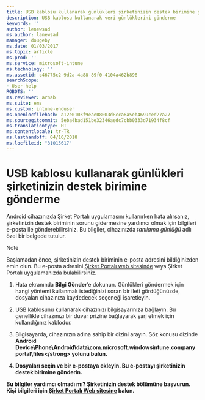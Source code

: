 ```yaml
---
title: USB kablosu kullanarak günlükleri şirketinizin destek birimine gönderme | Microsoft Docs
description: USB kablosu kullanarak veri günlüklerini gönderme
keywords: ''
author: lenewsad
ms.author: lanewsad
manager: dougeby
ms.date: 01/03/2017
ms.topic: article
ms.prod: ''
ms.service: microsoft-intune
ms.technology: ''
ms.assetid: c46775c2-9d2a-4a88-89f0-4104a462b898
searchScope:
- User help
ROBOTS: ''
ms.reviewer: arnab
ms.suite: ems
ms.custom: intune-enduser
ms.openlocfilehash: a12e0103f9eae08003d8cca6a5eb4699ced27a27
ms.sourcegitcommit: 5eba4bad151be32346aedc7cbb0333d71934f8cf
ms.translationtype: HT
ms.contentlocale: tr-TR
ms.lasthandoff: 04/16/2018
ms.locfileid: "31015617"
---
```

# <a name="send-logs-to-your-company-support-using-a-usb-cable"></a>USB kablosu kullanarak günlükleri şirketinizin destek birimine gönderme

Android cihazınızda Şirket Portalı uygulamasını kullanırken hata alırsanız, şirketinizin destek biriminin sorunu gidermesine yardımcı olmak için bilgileri e-posta ile gönderebilirsiniz. Bu bilgiler, cihazınızda _tanılama günlüğü_ adlı özel bir belgede tutulur.

> [!Note]
> Başlamadan önce, şirketinizin destek biriminin e-posta adresini bildiğinizden emin olun. Bu e-posta adresini [Şirket Portalı web sitesinde](https://portal.manage.microsoft.com#HelpDeskDialog) veya Şirket Portalı uygulamanızda bulabilirsiniz.

1. Hata ekranında **Bilgi Gönder**’e dokunun. Günlükleri göndermek için hangi yöntemi kullanmak istediğinizi soran bir ileti gördüğünüzde, dosyaları cihazınıza kaydedecek seçeneği işaretleyin.

2. USB kablosunu kullanarak cihazınızı bilgisayarınıza bağlayın. Bu genellikle cihazınızı bir duvar prizine bağlayarak şarj etmek için kullandığınız kablodur.

3. Bilgisayarda, cihazınızın adına sahip bir dizini arayın. Söz konusu dizinde <strong>Android Device\Phone\Android\data\com.microsoft.windowsintune.companyportal\files\</strong> yolunu bulun.

4. Dosyaları seçin ve bir e-postaya ekleyin. Bu e-postayı şirketinizin destek birimine gönderin.

Bu bilgiler yardımcı olmadı mı? Şirketinizin destek bölümüne başvurun. Kişi bilgileri için [Şirket Portalı Web sitesine](https://portal.manage.microsoft.com#HelpDeskDialog) bakın.
